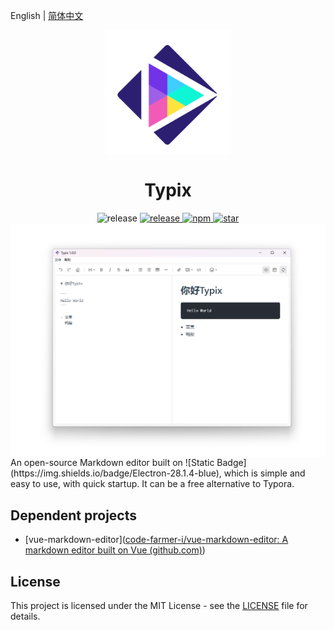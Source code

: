 English | [简体中文](./README.zh-CN.md)

<div align= "center">
<img align="center" width=200 src="./resources/logo.png" />
</div>
<div align= "center">
 <h1>Typix</h1>
 <img alt="release" src="https://img.shields.io/github/downloads/GuqierMcl/Typix/total" />
 <a href="https://github.com/GuqierMcl/Typix/releases">
    <img alt="release" src="https://img.shields.io/github/package-json/v/GuqierMcl/Typix" />
 </a>
 <a href="https://github.com/GuqierMcl/Typix/blob/master/LICENSE">
    <img alt="npm" src="https://img.shields.io/github/license/rubickCenter/rubick" />
 </a>
 <a href="https://github.com/GuqierMcl/Typix/stargazers">
    <img alt="star" src="https://img.shields.io/github/stars/GuqierMcl/Typix?style=social">
</a>
</div>

<div align="center">
    <img align="center" src=".\README.assets\image-20240310171154968.png" />
</div>
An open-source Markdown editor built on ![Static Badge](https://img.shields.io/badge/Electron-28.1.4-blue), which is simple and easy to use, with quick startup. It can be a free alternative to Typora.

## Dependent projects

- [vue-markdown-editor]([code-farmer-i/vue-markdown-editor: A markdown editor built on Vue (github.com)](https://github.com/code-farmer-i/vue-markdown-editor))

## License

This project is licensed under the MIT License - see the [LICENSE](https://github.com/rubickCenter/rubick/blob/master/LICENSE) file for details.

